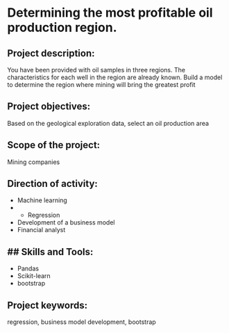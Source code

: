 # Determining the most profitable oil production region.
## Project description:
You have been provided with oil samples in three regions. The characteristics for each well in the region are already known. Build a model to determine the region where mining will bring the greatest profit
## Project objectives:
Based on the geological exploration data, select an oil production area
## Scope of the project:
Mining companies
## Direction of activity:
- Machine learning
- - Regression
- Development of a business model
- Financial analyst
## ## Skills and Tools:
- Pandas
- Scikit-learn
- bootstrap
## Project keywords:
regression, business model development, bootstrap

